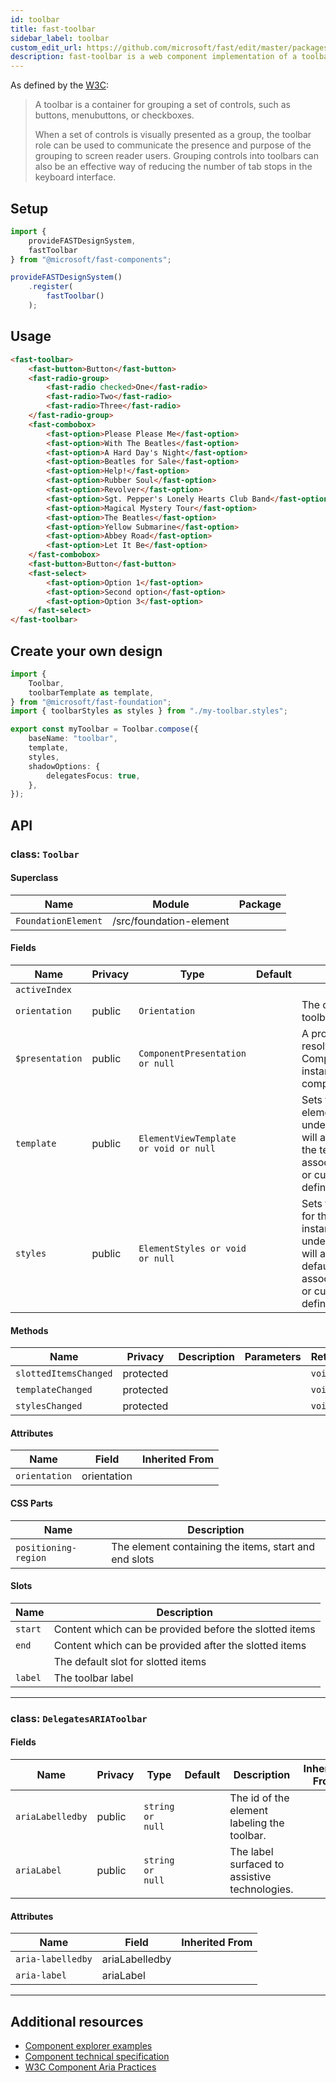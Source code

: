 ```yaml
---
id: toolbar
title: fast-toolbar
sidebar_label: toolbar
custom_edit_url: https://github.com/microsoft/fast/edit/master/packages/web-components/fast-foundation/src/toolbar/README.md
description: fast-toolbar is a web component implementation of a toolbar.
---
```


As defined by the [W3C](https://w3c.github.io/aria-practices/#toolbar):

> A toolbar is a container for grouping a set of controls, such as buttons, menubuttons, or checkboxes.
>
> When a set of controls is visually presented as a group, the toolbar role can be used to communicate the presence and purpose of the grouping to screen reader users. Grouping controls into toolbars can also be an effective way of reducing the number of tab stops in the keyboard interface.

## Setup

```ts
import {
    provideFASTDesignSystem,
    fastToolbar
} from "@microsoft/fast-components";

provideFASTDesignSystem()
    .register(
        fastToolbar()
    );
```

## Usage

```html live
<fast-toolbar>
    <fast-button>Button</fast-button>
    <fast-radio-group>
        <fast-radio checked>One</fast-radio>
        <fast-radio>Two</fast-radio>
        <fast-radio>Three</fast-radio>
    </fast-radio-group>
    <fast-combobox>
        <fast-option>Please Please Me</fast-option>
        <fast-option>With The Beatles</fast-option>
        <fast-option>A Hard Day's Night</fast-option>
        <fast-option>Beatles for Sale</fast-option>
        <fast-option>Help!</fast-option>
        <fast-option>Rubber Soul</fast-option>
        <fast-option>Revolver</fast-option>
        <fast-option>Sgt. Pepper's Lonely Hearts Club Band</fast-option>
        <fast-option>Magical Mystery Tour</fast-option>
        <fast-option>The Beatles</fast-option>
        <fast-option>Yellow Submarine</fast-option>
        <fast-option>Abbey Road</fast-option>
        <fast-option>Let It Be</fast-option>
    </fast-combobox>
    <fast-button>Button</fast-button>
    <fast-select>
        <fast-option>Option 1</fast-option>
        <fast-option>Second option</fast-option>
        <fast-option>Option 3</fast-option>
    </fast-select>
</fast-toolbar>
```

## Create your own design

```ts
import {
    Toolbar,
    toolbarTemplate as template,
} from "@microsoft/fast-foundation";
import { toolbarStyles as styles } from "./my-toolbar.styles";

export const myToolbar = Toolbar.compose({
    baseName: "toolbar",
    template,
    styles,
    shadowOptions: {
        delegatesFocus: true,
    },
});
```

## API



### class: `Toolbar`

#### Superclass

| Name                | Module                  | Package |
| ------------------- | ----------------------- | ------- |
| `FoundationElement` | /src/foundation-element |         |

#### Fields

| Name            | Privacy | Type                                  | Default | Description                                                                                                                                                                         | Inherited From    |
| --------------- | ------- | ------------------------------------- | ------- | ----------------------------------------------------------------------------------------------------------------------------------------------------------------------------------- | ----------------- |
| `activeIndex`   |         |                                       |         |                                                                                                                                                                                     |                   |
| `orientation`   | public  | `Orientation`                         |         | The orientation of the toolbar.                                                                                                                                                     |                   |
| `$presentation` | public  | `ComponentPresentation or null`       |         | A property which resolves the ComponentPresentation instance for the current component.                                                                                             | FoundationElement |
| `template`      | public  | `ElementViewTemplate or void or null` |         | Sets the template of the element instance. When undefined, the element will attempt to resolve the template from the associated presentation or custom element definition.          | FoundationElement |
| `styles`        | public  | `ElementStyles or void or null`       |         | Sets the default styles for the element instance. When undefined, the element will attempt to resolve default styles from the associated presentation or custom element definition. | FoundationElement |

#### Methods

| Name                  | Privacy   | Description | Parameters | Return | Inherited From    |
| --------------------- | --------- | ----------- | ---------- | ------ | ----------------- |
| `slottedItemsChanged` | protected |             |            | `void` |                   |
| `templateChanged`     | protected |             |            | `void` | FoundationElement |
| `stylesChanged`       | protected |             |            | `void` | FoundationElement |

#### Attributes

| Name          | Field       | Inherited From |
| ------------- | ----------- | -------------- |
| `orientation` | orientation |                |

#### CSS Parts

| Name                 | Description                                           |
| -------------------- | ----------------------------------------------------- |
| `positioning-region` | The element containing the items, start and end slots |

#### Slots

| Name    | Description                                            |
| ------- | ------------------------------------------------------ |
| `start` | Content which can be provided before the slotted items |
| `end`   | Content which can be provided after the slotted items  |
|         | The default slot for slotted items                     |
| `label` | The toolbar label                                      |

<hr/>

### class: `DelegatesARIAToolbar`

#### Fields

| Name             | Privacy | Type             | Default | Description                                   | Inherited From |
| ---------------- | ------- | ---------------- | ------- | --------------------------------------------- | -------------- |
| `ariaLabelledby` | public  | `string or null` |         | The id of the element labeling the toolbar.   |                |
| `ariaLabel`      | public  | `string or null` |         | The label surfaced to assistive technologies. |                |

#### Attributes

| Name              | Field          | Inherited From |
| ----------------- | -------------- | -------------- |
| `aria-labelledby` | ariaLabelledby |                |
| `aria-label`      | ariaLabel      |                |

<hr/>


## Additional resources

* [Component explorer examples](https://explore.fast.design/components/fast-toolbar)
* [Component technical specification](https://github.com/microsoft/fast/blob/master/packages/web-components/fast-foundation/src/toolbar/toolbar.spec.md)
* [W3C Component Aria Practices](https://w3c.github.io/aria-practices/#toolbar)